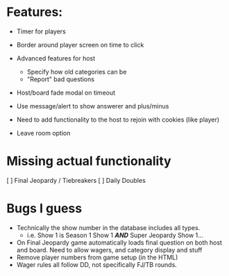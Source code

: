 # Features:
 - Timer for players
 - Border around player screen on time to click

 - Advanced features for host
    - Specify how old categories can be
    - "Report" bad questions

- Host/board fade modal on timeout
- Use message/alert to show answerer and plus/minus
- Need to add functionality to the host to rejoin with cookies (like player)
- Leave room option


# Missing actual functionality
 [ ] Final Jeopardy / Tiebreakers
 [ ] Daily Doubles

# Bugs I guess
- Technically the show number in the database includes all types.
    - i.e. Show 1 is Season 1 Show 1 ***AND*** Super Jeopardy Show 1...
- On Final Jeopardy game automatically loads final question on both host and board. Need to allow wagers, and category display and stuff
- Remove player numbers from game setup (in the HTML)
- Wager rules all follow DD, not specifically FJ/TB rounds.